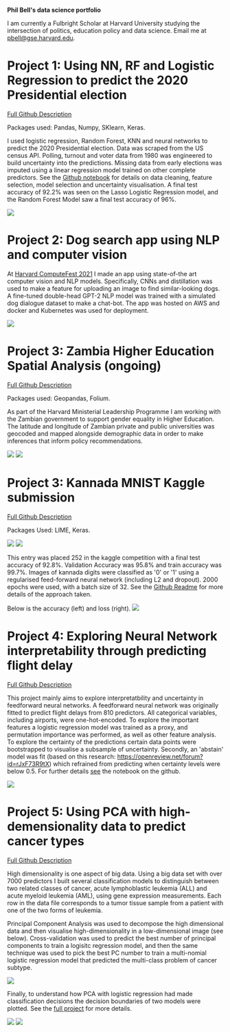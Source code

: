 **Phil Bell's data science portfolio**

I am currently a Fulbright Scholar at Harvard University studying the intersection of politics, education policy and data science. Email me at pbell@gse.harvard.edu.

# **Project 1: Using NN, RF and Logistic Regression to predict the 2020 Presidential election**
[Full Github Description](https://github.com/pfvbell/president/blob/main/README.md)

Packages used: Pandas, Numpy, SKlearn, Keras.

I used logistic regression, Random Forest, KNN and neural networks to predict the 2020 Presidential election. Data was scraped from the US census API. Polling, turnout and voter data from 1980 was engineered to build uncertainty into the predictions. Missing data from early elections was imputed using a linear regression model trained on other complete predictors. See the [Github notebook](https://github.com/pfvbell/president/blob/main/README.md) for details on data cleaning, feature selection, model selection and uncertainty visualisation. A final test accuracy of 92.2% was seen on the Lasso Logistic Regression model, and the Random Forest Model saw a final test accuracy of 96%.

![](/images/lasso_preds_map_2.png)

# **Project 2: Dog search app using NLP and computer vision**
At [Harvard ComputeFest 2021](https://www.computefest.seas.harvard.edu/) I made an app using state-of-the art computer vision and NLP models. Specifically, CNNs and distillation was used to make a feature for uploading an image to find similar-looking dogs. A fine-tuned double-head GPT-2 NLP model was trained with a simulated dog dialogue dataset to make a chat-bot. The app was hosted on AWS and docker and Kubernetes was used for deployment.

![](/images/woofwoof.png)

# **Project 3: Zambia Higher Education Spatial Analysis (ongoing)**
[Full Github Description](https://github.com/pfvbell/zambia_hmlp/blob/main/README.md)

Packages used: Geopandas, Folium.

As part of the Harvard Ministerial Leadership Programme I am working with the Zambian government to support gender equality in Higher Education. The latitude and longitude of Zambian private and public universities was geocoded and mapped alongside demographic data in order to make inferences that inform policy recommendations.

![](/images/Pop_density_small.png)
![](/images/working_pop_small.png)

# **Project 3: Kannada MNIST Kaggle submission**
[Full Github Description](https://github.com/pfvbell/kannada_neuralnetwork_kaggle/blob/main/README.md)

Packages Used: LIME, Keras.

![](/images/one.png) ![](/images/zero.png)

This entry was placed 252 in the kaggle competition with a final test accuracy of 92.8%. Validation Accuracy was 95.8% and train accuracy was 99.7%.
Images of kannada digits were classified as '0' or '1' using a regularised feed-forward neural network (including L2 and dropout). 2000 epochs were used, with a batch size of 32. See the [Github Readme](https://github.com/pfvbell/kannada_neuralnetwork_kaggle) for more details of the approach taken.

Below is the accuracy (left) and loss (right).
![](/images/accuracy_and_loss.png)


# **Project 4: Exploring Neural Network interpretability through predicting flight delay**
[Full Github Description](https://github.com/pfvbell/Flights_ANN/blob/main/README.md)

This project mainly aims to explore interpretatbility and uncertainty in feedforward neural networks. A feedforward neural network was originally fitted to predict flight delays from 810 predictors. All categorical variables, including airports, were one-hot-encoded. To explore the important features a logistic regression model was trained as a proxy, and permutation importance was performed, as well as other feature analysis. To explore the certainty of the predictions certain data points were bootstrapped to visualise a subsample of uncertainty. Secondly, an 'abstain' model was fit (based on this research: https://openreview.net/forum?id=rJxF73R9tX) which refrained from predicting when certainty levels were below 0.5. For further details [see](https://github.com/pfvbell/Flights_ANN/blob/main/README.md)  the notebook on the github.

![](/images/train_val_loss.png)


# **Project 5: Using PCA with high-demensionality data to predict cancer types**
[Full Github Description](https://github.com/pfvbell/pca/blob/main/README.md)

High dimensionality is one aspect of big data. Using a big data set with over 7000 predictors I built several classification models to distinguish between two related classes of cancer, acute lymphoblastic leukemia (ALL) and acute myeloid leukemia (AML), using gene expression measurements. Each row in the data file corresponds to a tumor tissue sample from a patient with one of the two forms of leukemia. 

Principal Component Analysis was used to decompose the high dimensional data and then visualise high-dimensionality in a low-dimensional image (see below). Cross-validation was used to predict the best number of principal components to train a logisitc regression model, and then the same technique was used to pick the best PC number to train a multi-nomial logistic regression model that predicted the multi-class problem of cancer subtype.

![](/images/Visualising_PCA.png)


Finally, to understand how PCA with logistic regression had made classification decisions the decision boundaries of two models were plotted. See the [full project](https://github.com/pfvbell/pca/blob/main/README.md) for more details. 

![](/images/decision_boundary.png)
![](/images/pca_ridge_quadratic.png)
